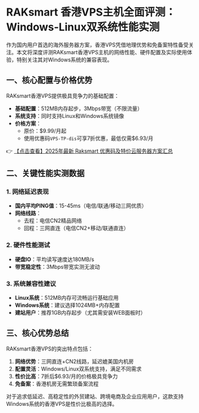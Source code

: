 # RAKsmart 香港VPS主机全面评测：Windows-Linux双系统性能实测

作为国内用户首选的海外服务器方案，香港VPS凭借地理优势和免备案特性备受关注。本文将深度评测RAKsmart香港VPS主机的网络性能、硬件配置及实际使用体验，特别关注其对Windows系统的兼容表现。

## 一、核心配置与价格优势

RAKsmart香港VPS提供极具竞争力的基础配置：
- **基础配置**：512MB内存起步，3Mbps带宽（不限流量）
- **系统支持**：同时支持Linux和Windows系统镜像
- **价格方案**：
  - 原价：$9.99/月起
  - 使用优惠码`VPS-TP-dis`可享7折优惠，最低仅需$6.93/月

👉 [【点击查看】2025年最新 Raksmart 优惠码及特价云服务器方案汇总](https://bit.ly/raksmart)

## 二、关键性能实测数据

### 1. 网络延迟表现
- **国内平均PING值**：15-45ms（电信/联通/移动三网优质）
- **网络线路**：
  - 去程：电信CN2精品网络
  - 回程：三网直连（电信CN2+移动/联通直连）

### 2. 硬件性能测试
- **硬盘IO**：平均读写速度达180MB/s
- **带宽稳定性**：3Mbps带宽实测无波动

### 3. 系统兼容性建议
- **Linux系统**：512MB内存可流畅运行基础应用
- **Windows系统**：建议选择1024MB+内存配置
- **建站用户**：推荐1GB内存起步（尤其需安装WEB面板时）

## 三、核心优势总结

RAKsmart香港VPS的突出特点包括：
1. **网络优势**：三网直连+CN2线路，延迟媲美国内机房
2. **配置灵活**：Windows/Linux双系统支持，满足不同需求
3. **性价比高**：7折后$6.93/月的价格极具竞争力
4. **免备案**：香港机房无需繁琐备案流程

对于追求低延迟、高稳定性的外贸建站、跨境电商及企业应用用户，这款支持Windows系统的香港VPS是性价比极高的选择。